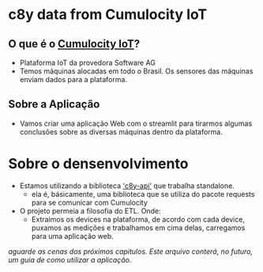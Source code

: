 # c8y data from Cumulocity IoT
## O que é o [Cumulocity IoT](https://cumulocity.com/)?
- Plataforma IoT da provedora Software AG
- Temos máquinas alocadas em todo o Brasil. Os sensores das máquinas enviam dados para a plataforma.

## Sobre a Aplicação
- Vamos criar uma aplicação Web com o streamlit para tirarmos algumas conclusões sobre as diversas máquinas dentro da plataforma.

# Sobre o densenvolvimento
- Estamos utilizando a biblioteca ['c8y-api'](https://pypi.org/project/c8y-api/) que trabalha standalone.
    - ela é, básicamente, uma biblioteca que se utiliza do pacote requests para se comunicar com Cumulocity
- O projeto permeia a filosofia do ETL. Onde:
    - Extraimos os devices na plataforma, de acordo com cada device, puxamos as medições e trabalhamos em cima delas, carregamos para uma aplicação web.

_aguarde as cenas dos próximos capitulos. Este arquivo conterá, no futuro, um guia de como utilizar a aplicação._
